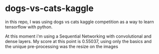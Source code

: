 # dogs-vs-cats-kaggle

in this repo, I was using dogs vs cats kaggle competition as a way to learn tensorflow with python.

At this moment i'm using a Sequential Networking with convolutional and dense layers.
My score at this point is 0.55037, using only the basics and the unique pre-processing was the resize on the images
